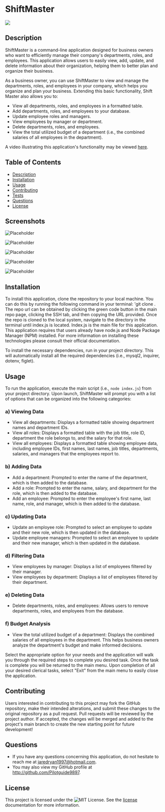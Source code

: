 # ShiftMaster

![](https://img.shields.io/badge/License-MIT-yellow.svg)
## Description
ShiftMaster is a command-line application designed for business owners who want to efficiently manage their company's departments, roles, and employees. This application allows users to easily view, add, update, and delete information about their organization, helping them to better plan and organize their business.

As a business owner, you can use ShiftMaster to view and manage the departments, roles, and employees in your company, which helps you organize and plan your business. Extending this basic functionality, Shift Master also allows you to:
- View all departments, roles, and employees in a formatted table.
- Add departments, roles, and employees to your database.
- Update employee roles and managers.
- View employees by manager or department.
- Delete departments, roles, and employees.
- View the total utilized budget of a department (i.e., the combined salaries of all employees in the department).

A video illustrating this application's functionality may be viewed [here]().

## Table of Contents
- [Description](#description)
- [Installation](#installation)
- [Usage](#usage)
- [Contributing](#contributing) 
- [Tests](#tests) 
- [Questions](#questions)
- [License](#license)

## Screenshots 
![Placeholder]()

![Placeholder]()

![Placeholder]()

![Placeholder]()

![Placeholder]()

## Installation
To install this application, clone the repository to your local machine. You can do this by running the following command in your terminal: 'git clone <repository-url>. The repo url can be obtained by clicking the green code button in the main repo page, clicking the SSH tab, and then copying the URL provided. Once the repo is cloned to the local system, navigate to the directory in the terminal until index.js is located. Index.js is the main file for this application. This application requires that users already have node.js and Node Package Manager (NPM) installed. For more information on installing these technologies please consult their official documentation. 

To install the necessary dependencies, run <npm install> in your project directory. This will automatically install all the required dependencies (i.e., mysql2, inquirer, dotenv, figlet).

## Usage
To run the application, execute the main script (i.e., `node index.js`) from your project directory. Upon launch, ShiftMaster will prompt you with a list of options that can be organized into the following categories:

### a) Viewing Data
- View all departments: Displays a formatted table showing department names and department IDs.
- View all roles: Displays a formatted table with the job title, role ID, department the role belongs to, and the salary for that role.
- View all employees: Displays a formatted table showing employee data, including employee IDs, first names, last names, job titles, departments, salaries, and managers that the employees report to.
### b) Adding Data
- Add a department: Prompted to enter the name of the department, which is then added to the database.
- Add a role: Prompted to enter the name, salary, and department for the role, which is then added to the database.
- Add an employee: Prompted to enter the employee's first name, last name, role, and manager, which is then added to the database.
### c) Updating Data
- Update an employee role: Prompted to select an employee to update and their new role, which is then updated in the database.
- Update employee managers: Prompted to select an employee to update and their new manager, which is then updated in the database.
### d) Filtering Data
- View employees by manager: Displays a list of employees filtered by their manager.
- View employees by department: Displays a list of employees filtered by their department.
### e) Deleting Data
- Delete departments, roles, and employees: Allows users to remove departments, roles, and employees from the database.
### f) Budget Analysis
- View the total utilized budget of a department: Displays the combined salaries of all employees in the department. This helps business owners analyze the department's budget and make informed decisions.

Select the appropriate option for your needs and the application will walk you through the required steps to complete you desired task. Once the task is complete you will be returned to the main menu. Upon completion of all your desired clerical tasks, select "Exit" from the main menu to easily close the application.

## Contributing
Users interested in contributing to this project may fork the GitHub repository, make their intended alterations, and submit these changes to the original repository as a pull request. Pull requests will be reviewed by the project author. If accepted, the changes will be merged and added to the project's main branch to create the new starting point for future development!

## Questions
* If you have any questions concerning this application, do not hesitate to reach me at jaredryan1997@hotmail.com.
* You may also view my GitHub profile at http://github.com/Pilotguide9897.

## License
This project is licensed under the ![MIT License](https://img.shields.io/badge/License-MIT-yellow.svg). See the [license](https://opensource.org/licenses/MIT) documentation for more information.
